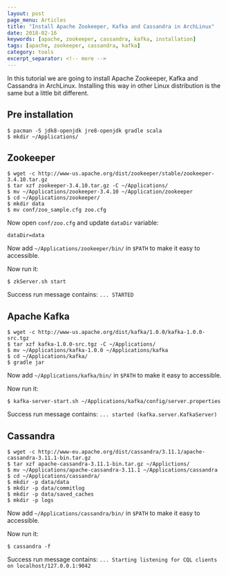 ```yaml
---
layout: post
page_menu: Articles
title: "Install Apache Zookeeper, Kafka and Cassandra in ArchLinux"
date: 2018-02-16
keywords: [apache, zookeeper, cassandra, kafka, installation]
tags: [apache, zookeeper, cassandra, kafka]
category: tools
excerpt_separator: <!-- more -->
---
```

In this tutorial we are going to install Apache Zookeeper, Kafka and Cassandra in ArchLinux.
Installing this way in other Linux distribution is the same but a little bit different.
<!-- more -->

## Pre installation
```
$ pacman -S jdk8-openjdk jre8-openjdk gradle scala
$ mkdir ~/Applications/
```

## Zookeeper
```
$ wget -c http://www-us.apache.org/dist/zookeeper/stable/zookeeper-3.4.10.tar.gz
$ tar xzf zookeeper-3.4.10.tar.gz -C ~/Applications/
$ mv ~/Applications/zookeeper-3.4.10 ~/Application/zookeeper
$ cd ~/Applications/zookeeper/
$ mkdir data
$ mv conf/zoo_sample.cfg zoo.cfg
```

Now open `conf/zoo.cfg` and update `dataDir` variable:
```
dataDir=data
```

Now add `~/Applications/zookeeper/bin/` in `$PATH` to make it easy to accessible.

Now run it:
```
$ zkServer.sh start
```

Success run message contains: `... STARTED`

## Apache Kafka
```
$ wget -c http://www-us.apache.org/dist/kafka/1.0.0/kafka-1.0.0-src.tgz
$ tar xzf kafka-1.0.0-src.tgz -C ~/Applications/
$ mv ~/Applications/kafka-1.0.0 ~/Applications/kafka
$ cd ~/Applications/kafka/
$ gradle jar
```

Now add `~/Applications/kafka/bin/` in `$PATH` to make it easy to accessible.

Now run it:
```
$ kafka-server-start.sh ~/Applications/kafka/config/server.properties
```

Success run message contains: `... started (kafka.server.KafkaServer)`


## Cassandra
```
$ wget -c http://www-eu.apache.org/dist/cassandra/3.11.1/apache-cassandra-3.11.1-bin.tar.gz
$ tar xzf apache-cassandra-3.11.1-bin.tar.gz ~/Applictions/
$ mv ~/Applications/apache-cassandra-3.11.1 ~/Applications/cassandra
$ cd ~/Applications/cassandra/
$ mkdir -p data/data
$ mkdir -p data/commitlog
$ mkdir -p data/saved_caches
$ mkdir -p logs
```

Now add `~/Applications/cassandra/bin/` in `$PATH` to make it easy to accessible.

Now run it:
```
$ cassandra -f
```

Success run message contains: `... Starting listening for CQL clients on localhost/127.0.0.1:9042`
